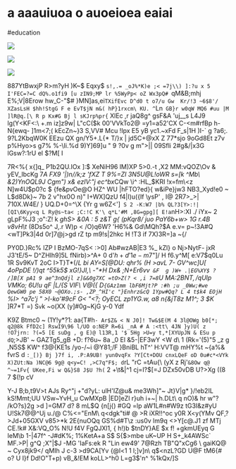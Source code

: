 # a aaauiuoa o auoeioea eaiai

<wd-tags>#education</wd-tags>

![](img/kodim10.avif)

![](img/kodim11.avif)

![](img/kodim13.avif)

887YtBwxjP R>m?yH )K~$ Eqxy$ `s!,.= _oJ%*K)e ;< =7j\\) ]:?u x 5 I'FEC=?=C dQ%.o1fi9 [u zIN9;MP lr %5WyPp< oZ Wx3pQ# `qM&B;mhj E%;V|8Erow hw_C-"$# }MN]as,ei` TXifEvc D^d0 t o7/u Gw  Kr/!3 ~6$8'/ XZasLsH $hh!StgG F e EvT$jN m&( hP}1rxcm\ KU. ^ `Ln` GB}r w0qW MQ6 #uu |M ]lR@q.[\ R p Kx#G Bj l sKJrp%pr{` XlEc ,r jaQ8g^ gsF&A 'uj__s L4J9 lg(Y<KF<:\ +.m iz]z9w| L"cC($k 00'VVkTo2@ =y1=a52'CX C-<m#rfBp h-N{ewq-  ]1m<7;( kEcZn~}3 S,VV# Mcu !Ipx E5 yB yc1.~xFd F_s|1H )I-`  g <td>?a6;. 9?L2KbqW0K EEzu QX gn/Y5+.L{* T/}x | jd5C+@xX Z 77*sjo 9oGd8Et z7v p%Hyo>s g7% %-\Ii.%d 9)Y]69]u " 9 ?0v g m">|| 09Sfli 2#g&/|x3G lGsw?:1rU el $?M[ I

7R<%{ x{]q_ P1b2QU.IOx ]:$ XeNiH96 lM)XP 5>0.-t ,X2 MM:vQOZ\Ov & yEV_IbcKg 7*A FX9 '|)n//k;z 'fXZ T 9%=ZI 3N5U@L!oWR s=[k ^Mb\ &2)YnOQL9J Cgm") x& ezIV:"j ec^bx*CQw \i^ :HL_$KRI !x=fm\<z N]w4U$p0?c $ {fe&pvOe@O HZ^ WU |hFTO?ed}{ w&iPe}jw3 NB3_Xyd!e0 ~ L$d8Dk}~ 7b 2 v"hx0O n)" I+WX]QzU f4|I)u({If \ysP' , I@ 2R7>_>| 710X.W4E/ } UQ.D+0=^\X {Yr g w6Z<']` S 2 -K:W7 |b% QL?3[Y>:!| [QI\6Kyy<q L Ry@s~ta< ;C:!C K'\ q*L'#M ,8G=gpg][ E!a`nH>:XI ./ iYx~ 2 gLpF%J3 ;o":Z! k _ghS> &0A : 5 z&T g{ (pKqr8/ juo PaY6b+w> 1G r.4B v8vH\t_ (8Ds5o^ J,.r W)p < /O)q6W? 'H6%& Gd\MQh?$A e.v= p~!3A#Q <wT]Pk3|4d 0r]7@j>gd rZ tp m9!s|2hkc H !T3 if 7X)3R=]a ~{/

PY0D.}Rc% lZP I BzMO-7qS< :>0]  Ab#wzAB|E3 %_ kZl} o Nj>NytF- jxR J3'tE/5~ D^ZHlh9]5L fNirb)>^A+ 0 d'$h+d'1 e-m$7"]/ H f6.y^M[ e:V7$q0Lu 1R Sv9KvT 2oC I>T}T*(/_L bi AY=S[@DU: qhr% (H >avL 7- GV^wc]U[ 4oPpDE !/)qt ^55k5$ xG!}JI,\ -"*H Dx& ;N+Er6vv` &F  g )W+ .|EG%XY$ ? /]B[X pA1 9 ae^3nQdjl z]&&0g7XC =tO>Z(? < ,i 7=8`U MA:2$B NT, /q  Ulp%D f  VOZO)N( 0f g$ VMKo; 6U!u qF |L/{S VlF\ V@({ D`{GAz1mm lbF6Mjt?P :#h ;u _0Ww;#we QewGW0 pe 58X0 ~@OXo.;s- ,ZP_^HI'c "}Enhrz&cQ 1Ypw#Qq? L 4 t$k4 EOjH` %I> ^a7c'j " >I-ko'#9cF G< "<?; OyECL zp1YG.w, a8 n{&jT8z M1^; 3 $K_ ]R7*T =) S`v`k ~o(XX (y]#0g~KjG y-0 Ydf

K9Z Btmc0 ~ (1Y!y*?1: aa{T#h`- Ar$Z& < N J0]! Tw&$E(M 4 3l@OWg b0[*; q2@8k FfD2c] RswI9\96 l/UO o:NEP R=6i _nA # A :<tt\ 4JN }y)U( z !O7jrn: ?(=5 [E suDg , g E)@ l13R,1 '$ 5Hg >U=y t,*[XYUpJN & ESu p dQ`;>JB' ~ GAZTg5_gB +D: f?6u~ 8a _0 El &5-|EF3wY <W d\ 1 (Rk='(5)"5 _z g ,N5S$ KW^ f3@{KE1s /yo-/~i @Y81;/F }BniBL hT^' H:VVT@ mHY%t ~{a%& fvrS d `:_[)} Bj }7f i, .P:A9UB! yun0vqFx ?Y[Ct+DOU cnxLQeF oD 0u#c*<VYk X)ZUt:Na )NC@6 9g@ q<y=C! ,>C7q"F$; d`rL "rC =tAu{\ (yX z Rj'`&8Ow q@ ^~=1Fv{ UKee,Fi w Q&}S8 J$U ?h(` 2 +\t&|^1 cj=I?$[=J DZx50vDB U?>Xg ((8 7 $(!p cV

Y-J B;b,t9V>t AJs Ry^"j +"d?yL: ulH'IZ@u& me3Wh]"~ Jt}V|g\* }/!eb2IL kS!Mmt;UU VSw~YvH_u CwMXpB |ED]eZl r}uh i+~| h.DLt\ q nO)& hr w"? /kO?s}2g >d ]=GM7 d? 8 mL$Q {n[j{) #GQ =lp aW1L#n#W9z tG3I&z#yU U!Sk7@@^Uj u./@ C%<="EnM\ q<dgk"ti# @ >R iXR!!^oc y0R X<y(YMv QF,? >Jd+05GXV v85>*k  2E{nuOQq GS%d#T\z :us0v lm9q <>Y[c@.J1 zf MTj CE.!k# X&:VQ_O% N!U  f4V FgQJXl1, { h!)b $tnDY}AE $x f! +gkmUEyq G IeM\b 1-|47f^ -J#dK%; 1%KetA+a S$ S{$>mbe uK~UP H S+_k4AWSc` MF.>P| g^Q ;X"|$J -MG 'IaFs:ek R "Lin ew49' 7@Rzh TB"Q"xCg6 \ gaiKQ@  ~ Cyx8jk9</ qMIh J c-3 >d9CA[Yv {@l<1 1 l;]v]n\ q$<nzL?GD U@F tM6{# o? U I}f Dd!O"T+p) vB_&!EM koLL>^h0 L=g3$'n^ %1kQx/]S